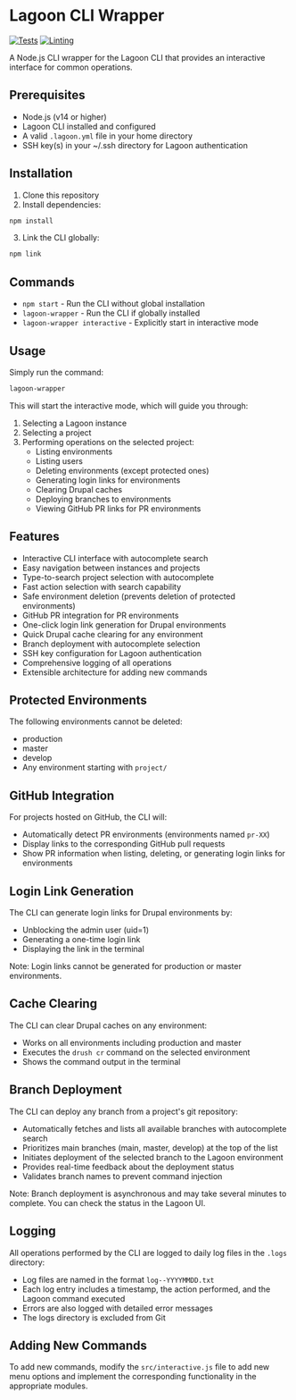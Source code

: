 # Lagoon CLI Wrapper

[![Tests](https://github.com/richardgaunt/lagoon-cli-wrapper/actions/workflows/tests.yml/badge.svg)](https://github.com/richardgaunt/lagoon-cli-wrapper/actions/workflows/tests.yml)
[![Linting](https://github.com/richardgaunt/lagoon-cli-wrapper/actions/workflows/lint.yml/badge.svg)](https://github.com/richardgaunt/lagoon-cli-wrapper/actions/workflows/lint.yml)

A Node.js CLI wrapper for the Lagoon CLI that provides an interactive interface for common operations.

## Prerequisites

- Node.js (v14 or higher)
- Lagoon CLI installed and configured
- A valid `.lagoon.yml` file in your home directory
- SSH key(s) in your ~/.ssh directory for Lagoon authentication

## Installation

1. Clone this repository
2. Install dependencies:

```bash
npm install
```

3. Link the CLI globally:

```bash
npm link
```

## Commands

- `npm start` - Run the CLI without global installation
- `lagoon-wrapper` - Run the CLI if globally installed
- `lagoon-wrapper interactive` - Explicitly start in interactive mode

## Usage

Simply run the command:

```bash
lagoon-wrapper
```

This will start the interactive mode, which will guide you through:

1. Selecting a Lagoon instance
2. Selecting a project
3. Performing operations on the selected project:
   - Listing environments
   - Listing users
   - Deleting environments (except protected ones)
   - Generating login links for environments
   - Clearing Drupal caches
   - Deploying branches to environments
   - Viewing GitHub PR links for PR environments

## Features

- Interactive CLI interface with autocomplete search
- Easy navigation between instances and projects
- Type-to-search project selection with autocomplete
- Fast action selection with search capability
- Safe environment deletion (prevents deletion of protected environments)
- GitHub PR integration for PR environments
- One-click login link generation for Drupal environments
- Quick Drupal cache clearing for any environment
- Branch deployment with autocomplete selection
- SSH key configuration for Lagoon authentication
- Comprehensive logging of all operations
- Extensible architecture for adding new commands

## Protected Environments

The following environments cannot be deleted:
- production
- master
- develop
- Any environment starting with `project/`

## GitHub Integration

For projects hosted on GitHub, the CLI will:
- Automatically detect PR environments (environments named `pr-XX`)
- Display links to the corresponding GitHub pull requests
- Show PR information when listing, deleting, or generating login links for environments

## Login Link Generation

The CLI can generate login links for Drupal environments by:
- Unblocking the admin user (uid=1)
- Generating a one-time login link
- Displaying the link in the terminal

Note: Login links cannot be generated for production or master environments.

## Cache Clearing

The CLI can clear Drupal caches on any environment:
- Works on all environments including production and master
- Executes the `drush cr` command on the selected environment
- Shows the command output in the terminal

## Branch Deployment

The CLI can deploy any branch from a project's git repository:
- Automatically fetches and lists all available branches with autocomplete search
- Prioritizes main branches (main, master, develop) at the top of the list
- Initiates deployment of the selected branch to the Lagoon environment
- Provides real-time feedback about the deployment status
- Validates branch names to prevent command injection

Note: Branch deployment is asynchronous and may take several minutes to complete. You can check the status in the Lagoon UI.

## Logging

All operations performed by the CLI are logged to daily log files in the `.logs` directory:
- Log files are named in the format `log--YYYYMMDD.txt`
- Each log entry includes a timestamp, the action performed, and the Lagoon command executed
- Errors are also logged with detailed error messages
- The logs directory is excluded from Git

## Adding New Commands

To add new commands, modify the `src/interactive.js` file to add new menu options and implement the corresponding functionality in the appropriate modules.
